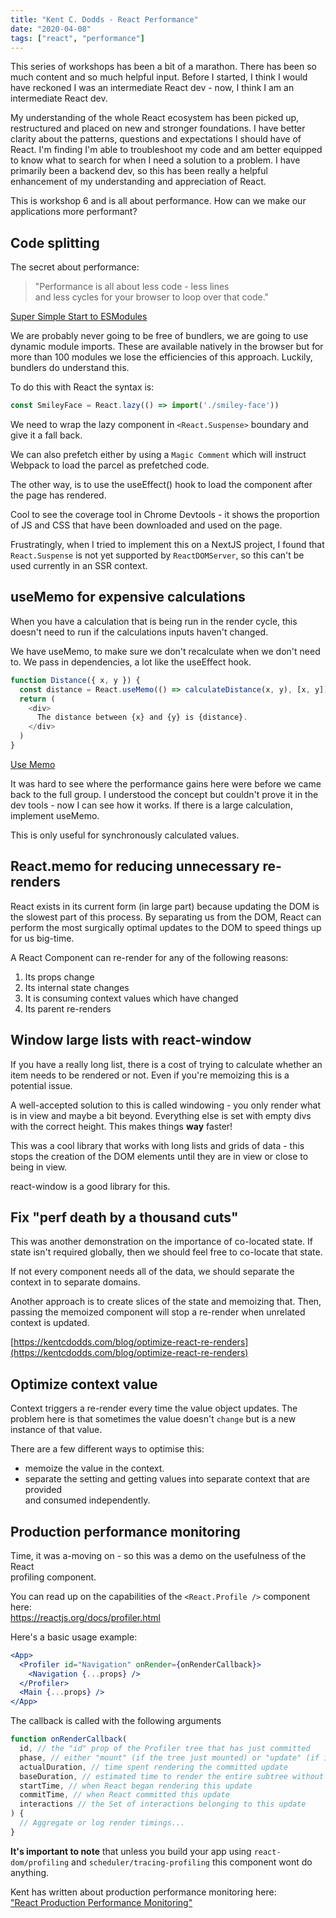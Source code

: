 ```yaml
---
title: "Kent C. Dodds - React Performance"
date: "2020-04-08"
tags: ["react", "performance"]
---
```


This series of workshops has been a bit of a marathon. There has been so much content and so much helpful input. Before I started, I think I would have reckoned I was an intermediate React dev - now, I think I am an intermediate React dev.

My understanding of the whole React ecosystem has been picked up, restructured and placed on new and stronger foundations. I have better clarity about the patterns, questions and expectations I should have of React. I'm finding I'm able to troubleshoot my code and am better equipped to know what to search for when I need a solution to a problem. I have primarily been a backend dev, so this has been really a helpful enhancement of my understanding and appreciation of React.

This is workshop 6 and is all about performance. How can we make our applications more performant?

## Code splitting

The secret about performance:

> "Performance is all about less code - less lines  
> and less cycles for your browser to loop over that code."

[Super Simple Start to ESModules](https://kentcdodds.com/blog/super-simple-start-to-es-modules-in-the-browser)

We are probably never going to be free of bundlers, we are going to use dynamic module imports. These are available natively in the browser but for more than 100 modules we lose the efficiencies of this approach. Luckily, bundlers do understand this.

To do this with React the syntax is:

```js
const SmileyFace = React.lazy(() => import('./smiley-face'))
```

We need to wrap the lazy component in `<React.Suspense>` boundary and give it a fall back.

We can also prefetch either by using a `Magic Comment` which will instruct Webpack to load the parcel as prefetched code.

The other way, is to use the useEffect() hook to load the component after the page has rendered.

Cool to see the coverage tool in Chrome Devtools - it shows the proportion of JS and CSS that have been downloaded and used on the page.

Frustratingly, when I tried to implement this on a NextJS project, I found that `React.Suspense` is not yet supported by `ReactDOMServer`, so this can't be used currently in an SSR context.

## useMemo for expensive calculations

When you have a calculation that is being run in the render cycle, this doesn't need to run if the calculations inputs haven't changed.

We have useMemo, to make sure we don't recalculate when we don't need to. We pass in dependencies, a lot like the useEffect hook.

```js
function Distance({ x, y }) {
  const distance = React.useMemo(() => calculateDistance(x, y), [x, y])
  return (
    <div>
      The distance between {x} and {y} is {distance}.
    </div>
  )
}
```

[Use Memo](http://kcd.im/usememo)

It was hard to see where the performance gains here were before we came back to the full group. I understood the concept but couldn't prove it in the dev tools - now I can see how it works. If there is a large calculation, implement useMemo.

This is only useful for synchronously calculated values.

## React.memo for reducing unnecessary re-renders

React exists in its current form (in large part) because updating the DOM is the slowest part of this process. By separating us from the DOM, React can perform the most surgically optimal updates to the DOM to speed things up for us big-time.

A React Component can re-render for any of the following reasons:

1. Its props change
2. Its internal state changes
3. It is consuming context values which have changed
4. Its parent re-renders

## Window large lists with react-window

If you have a really long list, there is a cost of trying to calculate whether an item needs to be rendered or not. Even if you're memoizing this is a potential issue.

A well-accepted solution to this is called windowing - you only render what is in view and maybe a bit beyond. Everything else is set with empty divs with the correct height. This makes things **way** faster!

This was a cool library that works with long lists and grids of data - this stops the creation of the DOM elements until they are in view or close to being in view.

react-window is a good library for this.

## Fix "perf death by a thousand cuts"

This was another demonstration on the importance of co-located state. If state isn't required globally, then we should feel free to co-locate that state.

If not every component needs all of the data, we should separate the context in to separate domains.

Another approach is to create slices of the state and memoizing that. Then, passing the memoized component will stop a re-render when unrelated context is updated.

[https://kentcdodds.com/blog/optimize-react-re-renders](https://kentcdodds.com/blog/optimize-react-re-renders)

## Optimize context value

Context triggers a re-render every time the value object updates. The problem here is that sometimes the value doesn't `change` but is a new instance of that value.

There are a few different ways to optimise this:

- memoize the value in the context.
- separate the setting and getting values into separate context that are provided  
    and consumed independently.

## Production performance monitoring

Time, it was a-moving on - so this was a demo on the usefulness of the React  
profiling component.

You can read up on the capabilities of the `<React.Profile />` component here:  
https://reactjs.org/docs/profiler.html

Here's a basic usage example:

```jsx
<App>
  <Profiler id="Navigation" onRender={onRenderCallback}>
    <Navigation {...props} />
  </Profiler>
  <Main {...props} />
</App>
```

The callback is called with the following arguments

```js
function onRenderCallback(
  id, // the "id" prop of the Profiler tree that has just committed
  phase, // either "mount" (if the tree just mounted) or "update" (if it re-rendered)
  actualDuration, // time spent rendering the committed update
  baseDuration, // estimated time to render the entire subtree without memoization
  startTime, // when React began rendering this update
  commitTime, // when React committed this update
  interactions // the Set of interactions belonging to this update
) {
  // Aggregate or log render timings...
}
```

**It's important to note** that unless you build your app using `react-dom/profiling` and `scheduler/tracing-profiling` this component wont do anything.

Kent has written about production performance monitoring here:  
["React Production Performance Monitoring"](https://kentcdodds.com/blog/react-production-performance-monitoring)
